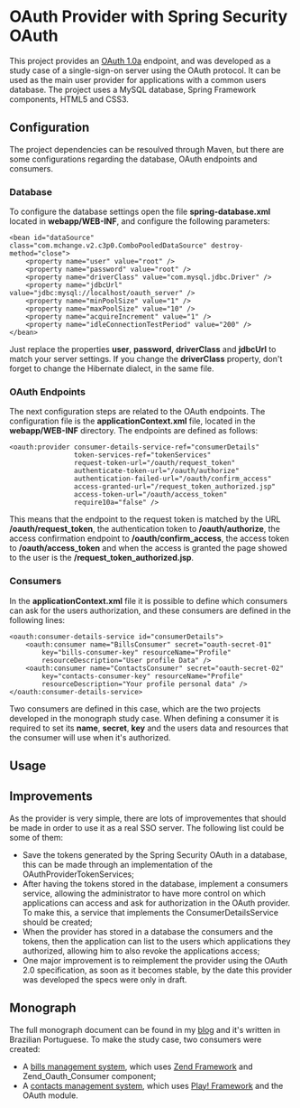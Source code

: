 # OAuth Provider with Spring Security OAuth
This project provides an [OAuth 1.0a](http://tools.ietf.org/html/rfc5849) endpoint, and was developed as a study case of a single-sign-on server using the OAuth protocol. It can be used as the main user provider for applications with a common users database. The project uses a MySQL database, Spring Framework components, HTML5 and CSS3.

## Configuration
The project dependencies can be resoulved through Maven, but there are some configurations regarding the database, OAuth endpoints and consumers.

### Database
To configure the database settings open the file **spring-database.xml** located in **webapp/WEB-INF**, and configure the following parameters:

	<bean id="dataSource" class="com.mchange.v2.c3p0.ComboPooledDataSource" destroy-method="close">
		<property name="user" value="root" />
		<property name="password" value="root" />
		<property name="driverClass" value="com.mysql.jdbc.Driver" />
		<property name="jdbcUrl" value="jdbc:mysql://localhost/oauth_server" />
		<property name="minPoolSize" value="1" />
		<property name="maxPoolSize" value="10" />
		<property name="acquireIncrement" value="1" />
		<property name="idleConnectionTestPeriod" value="200" />
	</bean>

Just replace the properties **user**, **password**, **driverClass** and **jdbcUrl** to match your server settings. If you change the **driverClass** property, don't forget to change the Hibernate dialect, in the same file.

### OAuth Endpoints
The next configuration steps are related to the OAuth endpoints. The configuration file is the **applicationContext.xml** file, located in the **webapp/WEB-INF** directory. The endpoints are defined as follows:

	<oauth:provider consumer-details-service-ref="consumerDetails" 
					token-services-ref="tokenServices" 
					request-token-url="/oauth/request_token"
					authenticate-token-url="/oauth/authorize" 
					authentication-failed-url="/oauth/confirm_access" 
					access-granted-url="/request_token_authorized.jsp" 
					access-token-url="/oauth/access_token"
					require10a="false" />

This means that the endpoint to the request token is matched by the URL **/oauth/request_token**, the authentication token to **/oauth/authorize**, the access confirmation endpoint to **/oauth/confirm_access**, the access token to **/oauth/access_token** and when the access is granted the page showed to the user is the **/request_token_authorized.jsp**. 

### Consumers
In the **applicationContext.xml** file it is possible to define which consumers can ask for the users authorization, and these consumers are defined in the following lines:

	<oauth:consumer-details-service id="consumerDetails">
		<oauth:consumer name="BillsConsumer" secret="oauth-secret-01" 
			key="bills-consumer-key" resourceName="Profile" 
			resourceDescription="User profile Data" />
		<oauth:consumer name="ContactsConsumer" secret="oauth-secret-02" 
			key="contacts-consumer-key" resourceName="Profile" 
			resourceDescription="Your profile personal data" />
	</oauth:consumer-details-service>

Two consumers are defined in this case, which are the two projects developed in the monograph study case. When defining a consumer it is required to set its **name**, **secret**, **key** and the users data and resources that the consumer will use when it's authorized.


## Usage

## Improvements
As the provider is very simple, there are lots of improvementes that should be made in order to use it as a real SSO server. The following list could be some of them:

* Save the tokens generated by the Spring Security OAuth in a database, this can be made through an implementation of the OAuthProviderTokenServices;
* After having the tokens stored in the database, implement a consumers service, allowing the administrator to have more control on which applications can access and ask for authorization in the OAuth provider. To make this, a service that implements the ConsumerDetailsService should be created;
* When the provider has stored in a database the consumers and the tokens, then the application can list to the users which applications they authorized, allowing him to also revoke the applications access;
* One major improvement is to reimplement the provider using the OAuth 2.0 specification, as soon as it becomes stable, by the date this provider was developed the specs were only in draft.

## Monograph
The full monograph document can be found in my [blog](http://fernandomantoan.com/monografia-2/estudo-de-caso-de-uma-estrutura-de-autenticacao-unica-utilizando-o-protocolo-oauth/) and it's written in Brazilian Portuguese. To make the study case, two consumers were created:

* A [bills management system](https://github.com/fernandomantoan/oauth-consumer-sample-zf), which uses [Zend Framework](http://framework.zend.com) and Zend_Oauth_Consumer component;
* A [contacts management system](https://github.com/fernandomantoan/oauth-consumer-sample-play), which uses [Play! Framework](http://www.playframework.org) and the OAuth module.
